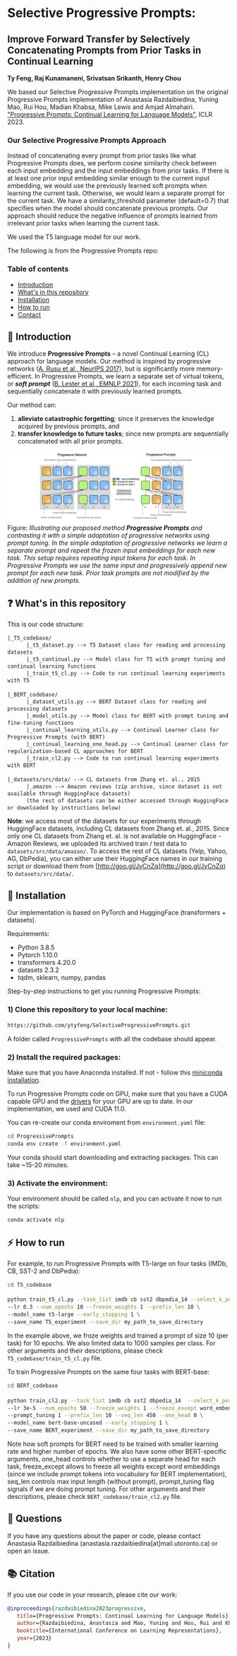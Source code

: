 # Selective Progressive Prompts: 
## Improve Forward Transfer by Selectively Concatenating Prompts from Prior Tasks in Continual Learning

**Ty Feng, Raj Kunamaneni, Srivatsan Srikanth, Henry Chou**


We based our Selective Progressive Prompts implementation on the original Progressive Prompts implementation of Anastasia Razdaibiedina, Yuning Mao, Rui Hou, Madian Khabsa, Mike Lewis and Amjad Almahairi. ["Progressive Prompts: Continual Learning for Language Models"](https://arxiv.org/abs/2301.12314), ICLR 2023.

### Our Selective Progressive Prompts Approach
Instead of concatenating every prompt from prior tasks like what Progressive Prompts does, we perform cosine similarity check between each input embedding and the input embeddings from prior tasks. If there is at least one prior input embedding similar enough to the current input embedding, we would use the previously learned soft prompts when learning the current task. Otherwise, we would learn a separate prompt for the current task. We have a similarity_threshold parameter (default=0.7) that specifies when the model should concatenate previous prompts. Our approach should reduce the negative influence of prompts learned from irrelevant prior tasks when learning the current task.

We used the T5 language model for our work.


The following is from the Progressive Prompts repo:
### Table of contents
* [Introduction](#star2-introduction)
* [What's in this repository](#question-whats-in-this-repository)
* [Installation](#wrench-installation)
* [How to run](#zap-how-to-run) 
* [Contact](#raising_hand-questions)


## :star2: Introduction
We introduce **Progressive Prompts** – a novel Continual Learning (CL) approach for language models. Our
method is inspired by progressive networks ([A. Rusu et al., NeurIPS 2017](https://arxiv.org/pdf/1606.04671.pdf)), but is significantly more memory-efficient. In Progressive Prompts, we learn a separate set of virtual tokens, or ***soft prompt*** ([B. Lester et al., EMNLP 2021](https://arxiv.org/pdf/2104.08691.pdf)), for each incoming task and sequentially concatenate it with previously learned prompts. 

Our method can: 

1) **alleviate catastrophic forgetting**; since it preserves the knowledge acquired by previous prompts, and 
2) **transfer knowledge to future tasks**; since new prompts are sequentially concatenated with all prior prompts.

![Progressive Prompts schematics](/images/illustration.png)
Figure: *Illustrating our proposed method **Progressive Prompts** and contrasting it with a simple
adaptation of progressive networks using prompt tuning. In the simple adaptation of progressive
networks we learn a separate prompt and repeat the frozen input embeddings for each new task.
This setup requires repeating input tokens for each task. In Progressive Prompts we use the same
input and progressively append new prompt for each new task. Prior task prompts are not modified
by the addition of new prompts.*

## :question: What's in this repository

This is our code structure:

```
|_T5_codebase/
      |_t5_dataset.py --> T5 Dataset class for reading and processing datasets
      |_t5_continual.py --> Model class for T5 with prompt tuning and continual learning functions
      |_train_t5_cl.py --> Code to run continual learning experiments with T5
      
|_BERT_codebase/
      |_dataset_utils.py --> BERT Dataset class for reading and processing datasets
      |_model_utils.py --> Model class for BERT with prompt tuning and fine-tuning functions
      |_continual_learning_utils.py --> Continual Learner class for Progressive Prompts (with BERT)
      |_continual_learning_one_head.py --> Continual Learner class for regularization-based CL approaches for BERT 
      |_train_cl2.py --> Code to run continual learning experiments with BERT
      
|_datasets/src/data/ --> CL datasets from Zhang et. al., 2015
      |_amazon --> Amazon reviews (zip archive, since dataset is not available through HuggingFace datasets)
      (the rest of datasets can be either accessed through HuggingFace or downloaded by instructions below)
```

**Note**: we access most of the datasets for our experiments through HuggingFace datasets, including CL datasets from Zhang et. al., 2015. Since only one CL datasets from Zhang et. al. is not available on HuggingFace - Amazon Reviews, we uploaded its archived train / test data to ```datasets/src/data/amazon/```. To access the rest of CL datasets (Yelp, Yahoo, AG, DbPedia), you can either use their HuggingFace names in our training script or download them from [http://goo.gl/JyCnZq](http://goo.gl/JyCnZq) to ```datasets/src/data/```.

## :wrench: Installation

Our implementation is based on PyTorch and HuggingFace (transformers + datasets). 

Requirements:
* Python 3.8.5
* Pytorch 1.10.0
* transformers 4.20.0
* datasets 2.3.2
* tqdm, sklearn, numpy, pandas

Step-by-step instructions to get you running Progressive Prompts:

### 1) Clone this repository to your local machine:

```bash
https://github.com/ytyfeng/SelectiveProgressivePrompts.git
```  

A folder called ```ProgressivePrompts``` with all the codebase should appear.

### 2) Install the required packages:

Make sure that you have Anaconda installed. If not - follow this [miniconda installation](https://docs.conda.io/en/latest/miniconda.html).

To run Progressive Prompts code on GPU, make sure that you have a CUDA capable GPU and the [drivers](https://www.nvidia.com/download/index.aspx?lang=en-us) for your GPU are up to date. In our implementation, we used and CUDA 11.0.

You can re-create our conda enviroment from ```environment.yaml``` file:

```bash
cd ProgressivePrompts
conda env create -f environment.yaml
```

Your conda should start downloading and extracting packages. This can take ~15-20 minutes.

### 3) Activate the environment:

Your environment should be called ```nlp```, and you can activate it now to run the scripts:

```bash
conda activate nlp
```

## :zap: How to run 

For example, to run Progressive Prompts with T5-large on four tasks (IMDb, CB, SST-2 and DbPedia):
```bash
cd T5_codebase

python train_t5_cl.py --task_list imdb cb sst2 dbpedia_14 --select_k_per_class 1000 \
--lr 0.3 --num_epochs 10 --freeze_weights 1 --prefix_len 10 \
--model_name t5-large --early_stopping 1 \
--save_name T5_experiment --save_dir my_path_to_save_directory
```

In the example above, we froze weights and trained a prompt of size 10 (per task) for 10 epochs. We also limited data to 1000 samples per class. 
For other arguments and their descriptions, please check ```T5_codebase/train_t5_cl.py``` file.


To train Progressive Prompts on the same four tasks with BERT-base:
```bash
cd BERT_codebase

python train_cl2.py --task_list imdb cb sst2 dbpedia_14  --select_k_per_class 1000 \
--lr 3e-5 --num_epochs 50 --freeze_weights 1 --freeze_except word_embeddings \
--prompt_tuning 1 --prefix_len 10 --seq_len 450 --one_head 0 \
--model_name bert-base-uncased --early_stopping 1 \
--save_name BERT_experiment --save_dir my_path_to_save_directory
```

Note how soft prompts for BERT need to be trained with smaller learning rate and higher number of epochs. 
We also have some other BERT-specific arguments, one_head controls whether to use a separate head for each task, freeze_except allows to freeze all weights except word embeddings (since we include prompt tokens into vocabulary for BERT implementation), seq_len controls max input length (without prompt), prompt_tuning flag signals if we are doing prompt tuning.
For other arguments and their descriptions, please check ```BERT_codebase/train_cl2.py``` file.

<!--
The configuration keys are as follows:
| Argument |   Default     |  Description |
|----------|:-------------:|------:   |
| col 1 is |  left-aligned | $1600    |
| col 2 is |    centered   |   $12.   |
| col 3 is | right-aligned |    $1    |
-->


## :raising_hand: Questions
If you have any questions about the paper or code, please contact Anastasia Razdaibiedina (anastasia.razdaibiedina[at]mail.utoronto.ca) or open an issue. 

## :books: Citation
If you use our code in your research, please cite our work:
```bibtex
@inproceedings{razdaibiedina2023progressive,
   title={Progressive Prompts: Continual Learning for Language Models},
   author={Razdaibiedina, Anastasia and Mao, Yuning and Hou, Rui and Khabsa, Madian and Lewis, Mike and Almahairi, Amjad},
   booktitle={International Conference on Learning Representations},
   year={2023}
}
```

<!--
@article{razdaibiedina2023progressive,
  title={Progressive Prompts: Continual Learning for Language Models},
  author={Razdaibiedina, Anastasia and Mao, Yuning and Hou, Rui and Khabsa, Madian and Lewis, Mike and Almahairi, Amjad},
  journal={arXiv preprint arXiv:2301.12314},
  year={2023}
}
-->
